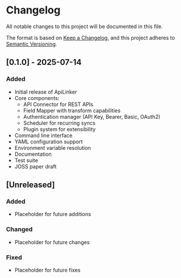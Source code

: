 # Changelog

All notable changes to this project will be documented in this file.

The format is based on [Keep a Changelog](https://keepachangelog.com/en/1.0.0/),
and this project adheres to [Semantic Versioning](https://semver.org/spec/v2.0.0.html).

## [0.1.0] - 2025-07-14

### Added
- Initial release of ApiLinker
- Core components:
  - API Connector for REST APIs
  - Field Mapper with transform capabilities
  - Authentication manager (API Key, Bearer, Basic, OAuth2)
  - Scheduler for recurring syncs
  - Plugin system for extensibility
- Command line interface
- YAML configuration support
- Environment variable resolution
- Documentation
- Test suite
- JOSS paper draft

## [Unreleased]

### Added
- Placeholder for future additions

### Changed
- Placeholder for future changes

### Fixed
- Placeholder for future fixes
